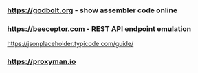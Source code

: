 ### <https://godbolt.org> - show assembler code online

### <https://beeceptor.com> - REST API endpoint emulation

https://jsonplaceholder.typicode.com/guide/

### <https://proxyman.io>
